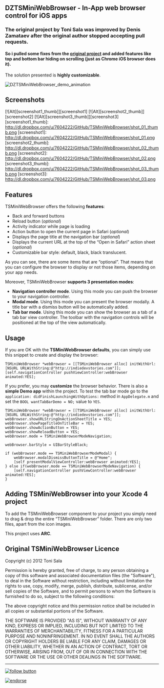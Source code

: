 ## DZTSMiniWebBrowser - In-App web browser control for iOS apps
### The original project by Toni Sala was improved by Denis Zamataev after the original author stopped accepting pull requests.
#### So i pulled some fixes from the [original project](https://github.com/tonisalae/TSMiniWebBrowser) and added features like top and bottom bar hiding on scrolling (just as Chrome iOS browser does it).

The solution presented is **highly customizable**.

![DZTSMiniWebBrowser_demo_animation](http://img34.imageshack.us/img34/695/guk.gif "Demo animation")

## Screenshots

[![Alt][screenshot1_thumb]][screenshot1]    [![Alt][screenshot2_thumb]][screenshot2]    [![Alt][screenshot3_thumb]][screenshot3]
[screenshot1_thumb]: http://dl.dropbox.com/u/7604222/GitHub/TSMiniWebBrowser/shot_01_thumb.png
[screenshot1]: http://dl.dropbox.com/u/7604222/GitHub/TSMiniWebBrowser/shot_01.png
[screenshot2_thumb]: http://dl.dropbox.com/u/7604222/GitHub/TSMiniWebBrowser/shot_02_thumb.png
[screenshot2]: http://dl.dropbox.com/u/7604222/GitHub/TSMiniWebBrowser/shot_02.png
[screenshot3_thumb]: http://dl.dropbox.com/u/7604222/GitHub/TSMiniWebBrowser/shot_03_thumb.png
[screenshot3]: http://dl.dropbox.com/u/7604222/GitHub/TSMiniWebBrowser/shot_03.png

## Features

TSMiniWebBrowser offers the following **features**:

* Back and forward buttons
* Reload button (*optional*)
* Activity indicator while page is loading
* Action button to open the current page in Safari (*optional*)
* Displays the page title at the navigation bar (*optional*)
* Displays the current URL at the top of the “Open in Safari” action sheet (*optional*)
* Customizable bar style: default, black, black translucent.

As you can see, there are some items that are “optional”. That means that you can configure the browser to display or not those items, depending on your app needs.

Moreover, TSMiniWebBrowser **supports 3 presentation modes**:

* **Navigation controller mode**. Using this mode you can push the browser to your navigation controller.
* **Modal mode**. Using this mode you can present the browser modally. A title bar with a dismiss button will be automatically added.
* **Tab bar mode**. Using this mode you can show the browser as a tab of a tab bar view controller. The toolbar with the navigation controls will be positioned at the top of the view automatically.

## Usage

If you are OK with the **TSMiniWebBrowser defaults**, you can simply use this snippet to create and display the browser:

	TSMiniWebBrowser *webBrowser = [[TSMiniWebBrowser alloc] initWithUrl:[NSURL URLWithString:@"http://indiedevstories.com"]];
	[self.navigationController pushViewController:webBrowser animated:YES];

If you prefer, you may **customize** the browser behavior. There is also a **simple Demo app** within the project. To test the tab bar mode go to the `application: didFinishLaunchingWithOptions:` method in `AppDelegate.m` and set the `BOOL wantTabBarDemo = NO;` value to `YES`.

	TSMiniWebBrowser *webBrowser = [[TSMiniWebBrowser alloc] initWithUrl:[NSURL URLWithString:@"http://indiedevstories.com"]];
    webBrowser.showURLStringOnActionSheetTitle = YES;
    webBrowser.showPageTitleOnTitleBar = YES;
    webBrowser.showActionButton = YES;
    webBrowser.showReloadButton = YES;
    webBrowser.mode = TSMiniWebBrowserModeNavigation;

    webBrowser.barStyle = UIBarStyleBlack;

    if (webBrowser.mode == TSMiniWebBrowserModeModal) {
        webBrowser.modalDismissButtonTitle = @"Home";
        [self presentModalViewController:webBrowser animated:YES];
    } else if(webBrowser.mode == TSMiniWebBrowserModeNavigation) {
        [self.navigationController pushViewController:webBrowser animated:YES];
    }

## Adding TSMiniWebBrowser into your Xcode 4 project

To add the TSMiniWebBrowser component to your project you simply need to drag & drop the entire “TSMiniWebBrowser” folder. There are only two files, apart from the icon images.

This project uses **ARC**.

 
## Original TSMiniWebBrowser Licence

Copyright (c) 2012 Toni Sala

Permission is hereby granted, free of charge, to any person obtaining a copy
of this software and associated documentation files (the "Software"), to deal
in the Software without restriction, including without limitation the rights
to use, copy, modify, merge, publish, distribute, sublicense, and/or sell
copies of the Software, and to permit persons to whom the Software is
furnished to do so, subject to the following conditions:

The above copyright notice and this permission notice shall be included
in all copies or substantial portions of the Software.

THE SOFTWARE IS PROVIDED "AS IS", WITHOUT WARRANTY OF ANY KIND, EXPRESS OR
IMPLIED, INCLUDING BUT NOT LIMITED TO THE WARRANTIES OF MERCHANTABILITY,
FITNESS FOR A PARTICULAR PURPOSE AND NONINFRINGEMENT. IN NO EVENT SHALL THE
AUTHORS OR COPYRIGHT HOLDERS BE LIABLE FOR ANY CLAIM, DAMAGES OR OTHER
LIABILITY, WHETHER IN AN ACTION OF CONTRACT, TORT OR OTHERWISE, ARISING FROM,
OUT OF OR IN CONNECTION WITH THE SOFTWARE OR THE USE OR OTHER DEALINGS IN
THE SOFTWARE.

---------------

[![follow button](http://dzamataev.github.io/images/twitter_follow.png)](https://twitter.com/DZamataev)

[![endorse](https://api.coderwall.com/dzamataev/endorsecount.png)](https://coderwall.com/dzamataev)

